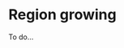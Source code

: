 # Region growing

To do...


<!-- region vs intensity : l'aspect spatiale (voisinage entre pixels) pris en compte

La limite fondamentale des méthodes précédentes est
de ne pas prendre en compte l'information de voisinage :
seule l'information de distribution des intensités est utilisée.

À l'inverse, les méthodes basées région sont capables d'agréger des pixels spatialement proches _et_ ayant des intensités similaires.
Nous allons voir deux méthodes basées régions :
* la croissance de région
* la méthode de décomposition/fusion


## Croissance de région

Le principe de la croissance de région (_region growing_) est, à partir d'un pixel initial (appelé « germe »),
d'étendre la région en y ajoutant les pixels du voisinage qui satisfont le critère d'homogénéité,
comme l'illustre la {numref}`F:segmentation:regiongrowing`.

```{figure} figs/segmentation-regiongrowing.png
---
height: 250px
name: F:segmentation:regiongrowing
---
Illustration de la croissance de région (le germe est indiqué par la croix rouge).
```

Le choix du germe peut se faire manuellement ou automatiquement
(par exemple en choisissant au hasard un pixel en dehors des zones de fort contraste).

Le critère de similarité est le suivant :
si un pixel $f(m,n)$ et une région $R$ sont suffisamment similaires, alors ils sont fusionnés ; sinon une nouvelle région est créée.
On peut utiliser par exemple le critère 

$$
  \left| f(m,n) - \mu_R \right| < T \sigma_R
$$

Ainsi, si le paramètre $T$ est élevé, il sera facile d'agréger des nouveaux pixels à la région.
Au contraire, si $T$ faible alors il sera plus difficile d'agréger des nouveaux pixels à la région. -->

<!-- Choix de la connexité : 4-voisinage ou 8-voisinage. -->

<!-- * $R$ : région segmentée, initialisée au germe
* $S$ : pixels à tester, initialisé au voisinage du germe (file FIFO : \emph{first in, first out})
Algorithme :
  \setlength{\fboxsep}{3mm}
  \colorbox{algobg}{\parbox{.9\textwidth}{
  tant que $S$ n'est pas vide :
  \albar $p$ est le premier pixel de la liste $S$
  \albar $p$ est retiré de $S$
  \albar si $p$ est homogène avec $R$ :
  \albar\albar ajout à $R$ de $p$
  \albar\albar ajout à $S$ des pixels du voisinage de $p$ qui ne sont pas dans
  \albar\albar\qquad $R$ et qui ne sont pas incompatibles.
  \albar sinon :
  \albar\albar $p$ est marqué comme incompatible.
 -->

<!-- La croissance de région ne fournit pas directement une partition de l'image,
mais permet de segmenter une ou plusieurs structures d'intérêt via la sélection de germes adaptés.
Pour segmenter une image en $K$ classes, il faudra donc $K$ germes. -->

<!-- Au moins deux points germes sont nécessaires :
  \imgbox{45mm}{eclairs}{Image originale}\qquad
  \imgbox{45mm}{eclair1}{Image segmentée} -->

<!-- Quelle segmentation est obtenue avec la plus grande valeur de $T$ ?
    \imgbox{40mm}{eclair1}{\only<1>{A}\only<2>{$T$ petit}\phantom{gT}}\qquad
    \imgbox{40mm}{eclair3}{\only<1>{B}\only<2>{$T$ grand}\phantom{gT}}% -->

<!-- % TODO : ??? \textcolor{red!70}{Rq : en cas d'utilisation de statistique globale pour le test d'homogénéité, l'ordre de traitement des pixels peut influencer le résultat final.} -->


<!-- ## Décomposition/fusion

La méthode de décomposition/fusion (_split and merge_) fonctionne en deux étapes :
1. d'abord, l'image est décomposée successivement en régions
   si elles ne satisfont pas le critère d'homogénéité.
   Cela permet d'aboutir à une première partition de l'image ;
1. ensuite, les régions obtenues sont fusionnées si elles sont adjacentes et qu'elles vérifient le critère d'homogénéité. -->

<!-- \onslide<4->{Les représentations en arbre et par graphe permettent une représentation haut niveau de l'image.} -->


<!-- **Décomposition**

La décomposition est une procédure itérative.
Au départ, il n'y a qu'une seule région qui correspond à l'image toute entière.
À chaque itération, les régions qui ne vérifient pas le critère d'homogénéité sont divisées en quatre nouvelles régions de taille identique.
La procédure s'arrête lorsque les régions sont toutes homogènes ;
au pire, les régions les plus petites sont ainsi des pixels uniques.

On peut utiliser une représentation en quad-arbre (_quad-tree_) de cette décomposition :
c'est une arborescence dont chaque nœud représente une région et possède quatre fils,
la racine représente l'image entière. -->

<!-- 
```{figure} figs/segmentation-split-merge-quadtree.gif
---
height: 300px
name: F:segmentation:split-merge-quadtree
---
Illustration de la décomposition avec représentation en quad-arbre.
```
 -->
 
<!-- Finalement, la méthode de décomposition par quad-arbre fait apparaître des régions carrées sur l'image segmentée.
Le problème majeur de cette décomposition provient de la rigidité des divisions réalisées sur l'image,
mais au moins cela fournit une partition initiale de l'image.

**Fusion**

La partition de l'image obtenue avec la la représentation en quad-arbre
peut être vue comme un graphe d'adjacence (RAG : _region adjacency graph_).
C'est une nouvelle représentation, sous forme de graphe, dont :
* les nœuds correspondent à une région de l'image,
* les arêtes relient les nœuds correspondants à deux régions adjacentes (ayant une frontière commune).
La {numref}`F:segmentation:rag` donne un exemple de tel graphe.

```{figure} figs/vincent88.png
---
height: 200px
name: F:segmentation:rag
---
Une image segmentée et sa représentation sous forme de graphe d'adjacence.
```

Donc, à partir de ce graphe d'adjacence, les nœuds $R_1$ et $R_2$ voisins et dont le critère de similarité sur $R_1 \cup R_2$ est respecté
sont fusionnés (cf. {numref}`F:segmentation:split-merge-rag`).

```{figure} figs/segmentation-split-merge-rag.gif
---
height: 300px
name: F:segmentation:split-merge-rag
---
Illustration de la fusion avec représentation en graphe d'adjacence.
```
 -->